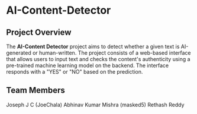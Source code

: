 # AI-Content-Detector
## Project Overview

The **AI-Content Detector** project aims to detect whether a given text is AI-generated or human-written. The project consists of a web-based interface that allows users to input text and checks the content's authenticity using a pre-trained machine learning model on the backend. The interface responds with a "YES" or "NO" based on the prediction.

## Team Members
Joseph J C (JoeChala)
Abhinav Kumar Mishra (masked5)
Rethash Reddy
